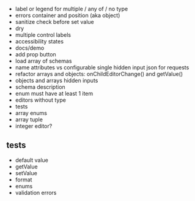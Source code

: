 - label or legend for multiple / any of / no type
- errors container and position (aka object)
- sanitize check before set value
- dry
- multiple control labels
- accessibility states
- docs/demo
- add prop button
- load array of schemas
- name attributes vs configurable single hidden input json for requests
- refactor arrays and objects: onChildEditorChange() and getValue()
- objects and arrays hidden inputs
- schema description
- enum must have at least 1 item
- editors without type
- tests
- array enums
- array tuple
- integer editor?

## tests

- default value
- getValue
- setValue
- format
- enums
- validation errors
